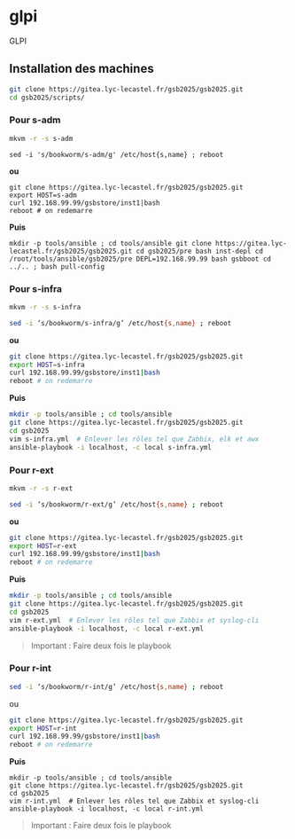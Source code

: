 # glpi
GLPI

## Installation des machines

```bash
git clone https://gitea.lyc-lecastel.fr/gsb2025/gsb2025.git
cd gsb2025/scripts/
```

### Pour s-adm
```bash
mkvm -r -s s-adm
```

```
sed -i 's/bookworm/s-adm/g' /etc/host{s,name} ; reboot
```

**ou**

```
git clone https://gitea.lyc-lecastel.fr/gsb2025/gsb2025.git
export HOST=s-adm 
curl 192.168.99.99/gsbstore/inst1|bash
reboot # on redemarre
```

**Puis**

```
mkdir -p tools/ansible ; cd tools/ansible git clone https://gitea.lyc-lecastel.fr/gsb2025/gsb2025.git cd gsb2025/pre bash inst-depl cd /root/tools/ansible/gsb2025/pre DEPL=192.168.99.99 bash gsbboot cd ../.. ; bash pull-config
```

### Pour s-infra

```bash
mkvm -r -s s-infra
```

```bash
sed -i ‘s/bookworm/s-infra/g’ /etc/host{s,name} ; reboot
```

**ou**

```bash
git clone https://gitea.lyc-lecastel.fr/gsb2025/gsb2025.git
export HOST=s-infra   
curl 192.168.99.99/gsbstore/inst1|bash
reboot # on redemarre
```

**Puis**

```bash
mkdir -p tools/ansible ; cd tools/ansible
git clone https://gitea.lyc-lecastel.fr/gsb2025/gsb2025.git
cd gsb2025
vim s-infra.yml  # Enlever les rôles tel que Zabbix, elk et awx
ansible-playbook -i localhost, -c local s-infra.yml
```


### Pour r-ext

```bash
mkvm -r -s r-ext
```

```bash
sed -i ‘s/bookworm/r-ext/g’ /etc/host{s,name} ; reboot
```

**ou**

```bash
git clone https://gitea.lyc-lecastel.fr/gsb2025/gsb2025.git
export HOST=r-ext  
curl 192.168.99.99/gsbstore/inst1|bash
reboot # on redemarre
```

**Puis**

```bash
mkdir -p tools/ansible ; cd tools/ansible
git clone https://gitea.lyc-lecastel.fr/gsb2025/gsb2025.git
cd gsb2025
vim r-ext.yml  # Enlever les rôles tel que Zabbix et syslog-cli
ansible-playbook -i localhost, -c local r-ext.yml
```
> Important : Faire deux fois le playbook

### Pour r-int

```bash
sed -i ‘s/bookworm/r-int/g’ /etc/host{s,name} ; reboot
```

ou

```bash
git clone https://gitea.lyc-lecastel.fr/gsb2025/gsb2025.git
export HOST=r-int 
curl 192.168.99.99/gsbstore/inst1|bash
reboot # on redemarre
```

**Puis**

```
mkdir -p tools/ansible ; cd tools/ansible
git clone https://gitea.lyc-lecastel.fr/gsb2025/gsb2025.git
cd gsb2025
vim r-int.yml  # Enlever les rôles tel que Zabbix et syslog-cli
ansible-playbook -i localhost, -c local r-int.yml
```
> Important : Faire deux fois le playbook

